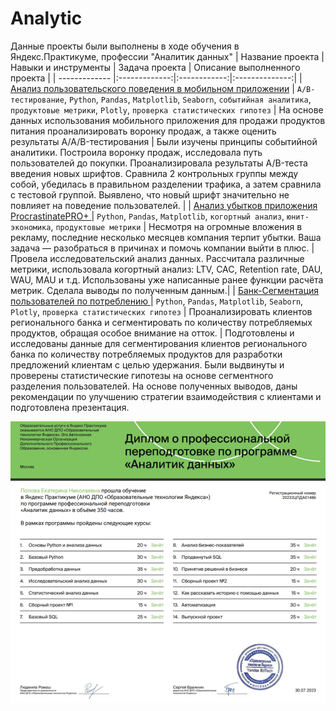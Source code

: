 # Analytic
Данные проекты были выполнены в ходе обучения в Яндекс.Практикуме, профессии "Аналитик данных"
| Название проекта        | Навыки и инструменты           | Задача проекта  | Описание выполненного проекта  |
| ------------- |:-------------:|:------------:|:--------------:|
| [Анализ пользовательского поведения в мобильном приложении](https://github.com/Laurel007/Analytic/blob/main/Анализ_поведения_пользователя_в_МП/Анализ%20пользовательского%20поведения%20в%20МП.ipynb)      | `A/B-тестирование`, `Python`, `Pandas`, `Matplotlib`, `Seaborn`, `событийная аналитика`, `продуктовые метрики`, `Plotly`, `проверка статистических гипотез` | На основе данных использования мобильного приложения для продажи продуктов питания проанализировать воронку продаж, а также оценить результаты A/A/B-тестирования  | Были изучены принципы событийной аналитики. Построила воронку продаж, исследовала путь пользователей до покупки. Проанализировала результаты A/B-теста введения новых шрифтов. Сравнила 2 контрольных группы между собой, убедилась в правильном разделении трафика, а затем сравнила с тестовой группой. Выявлено, что новый шрифт значительно не повлияет на поведение пользователей.    |
| [Анализ убытков приложения ProcrastinatePRO+  ](https://github.com/Laurel007/Analytic/blob/main/Анализ_убытков_приложения/Анализ%20убытков%20приложения%20ProcrastinatePRO%2B%20(1).ipynb)      |  `Python`, `Pandas`, `Matplotlib`, `когортный анализ`, `юнит-экономика`, `продуктовые метрики`   |   Несмотря на огромные вложения в рекламу, последние несколько месяцев компания терпит убытки. Ваша задача — разобраться в причинах и помочь компании выйти в плюс. |Провела исследовательский анализ данных. Рассчитала различные метрики, использовала когортный анализ: LTV, CAC, Retention rate, DAU, WAU, MAU и т.д. Использованы уже написанные ранее функции расчёта метрик. Сделала выводы по полученным данным.|
| [Банк-Сегментация пользователей по потреблению ](https://github.com/Laurel007/Analytic/blob/main/Сегментация_клиентов_банка/Bank_Segmentation_of_clients.ipynb)| `Python`, `Pandas`, `Matplotlib`, `Seaborn`, `Plotly`, `проверка статистических гипотез`   |   Проанализировать клиентов регионального банка и сегментировать по количеству потребляемых продуктов, обращая особое внимание на отток. | Подготовлены и исследованы данные для сегментирования клиентов регионального банка по количеству потребляемых продуктов для разработки предложений клиентам с целью удержания. Были выдвинуты и проверены статистические гипотезы на основе сегментного разделения пользователей. На основе полученных выводов, даны рекомендации по улучшению стратегии взаимодействия с клиентами и подготовлена презентация.


![Диплом](https://github.com/Laurel007/Analytic/blob/main/Диплом.png)
